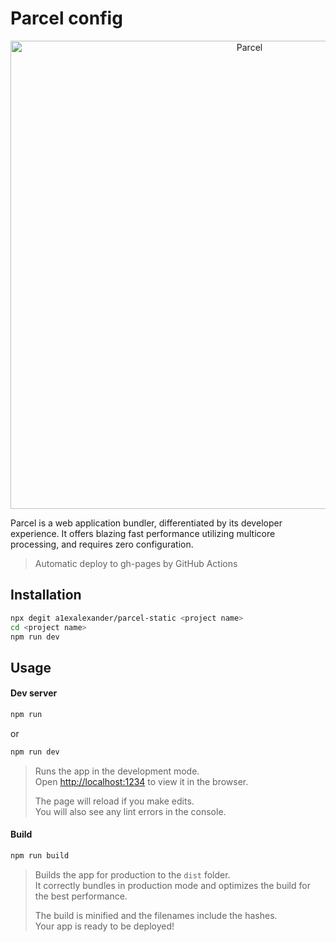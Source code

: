 # Parcel config

<p align="center">
  <a href="https://parceljs.org/" target="_blank">
    <img alt="Parcel" src="https://user-images.githubusercontent.com/19409/31321658-f6aed0f2-ac3d-11e7-8100-1587e676e0ec.png" width="749">
  </a>
</p>

Parcel is a web application bundler, differentiated by its developer experience. It offers blazing fast performance utilizing multicore processing, and requires zero configuration.

> Automatic deploy to gh-pages by GitHub Actions

## Installation

```bash
npx degit a1exalexander/parcel-static <project name>
cd <project name>
npm run dev
```

## Usage

#### Dev server

```bash
npm run
```

or

```bash
npm run dev
```

> Runs the app in the development mode.<br />
> Open [http://localhost:1234](http://localhost:1234) to view it in the browser.
>
> The page will reload if you make edits.<br />
> You will also see any lint errors in the console.

#### Build

```bash
npm run build
```

> Builds the app for production to the `dist` folder.<br />
> It correctly bundles in production mode and optimizes the build for the best performance.
>
> The build is minified and the filenames include the hashes.<br />
> Your app is ready to be deployed!
